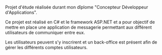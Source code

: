 Projet d'étude réalisée durant mon dîplome "Concepteur Développeur d'Applications".

Ce projet est réalisé en C# et le framework ASP.NET et a pour objectif de mettre en place une application de messagerie
permettant aux différent utilisateurs de communiquer entre eux.

Les utilisateurs peuvent s'y inscrirent et un back-office est présent afin de gérer les différents comptes utilisateurs.

